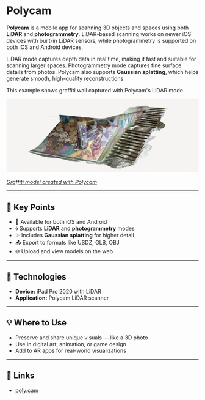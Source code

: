 # Polycam

**Polycam** is a mobile app for scanning 3D objects and spaces using both **LiDAR** and **photogrammetry**. LiDAR-based scanning works on newer iOS devices with built-in LiDAR sensors, while photogrammetry is supported on both iOS and Android devices.

LiDAR mode captures depth data in real time, making it fast and suitable for scanning larger spaces. Photogrammetry mode captures fine surface details from photos. Polycam also supports **Gaussian splatting**, which helps generate smooth, high-quality reconstructions.

This example shows graffiti wall captured with Polycam's LiDAR mode.

[![Polycam](../../images/polycam.PNG)](https://poly.cam/capture/6AE6794F-1FFC-463A-A39A-5903AD5E1081)

_[Graffiti model created with Polycam](https://poly.cam/capture/6AE6794F-1FFC-463A-A39A-5903AD5E1081)_

---

## 🔑 Key Points

- 📱 Available for both iOS and Android
- 🌀 Supports **LiDAR** and **photogrammetry** modes
- ✨ Includes **Gaussian splatting** for higher detail
- 📤 Export to formats like USDZ, GLB, OBJ
- 🌐 Upload and view models on the web

---

## 🧰 Technologies

- **Device:** iPad Pro 2020 with LiDAR
- **Application:** Polycam LiDAR scanner

---

## 💡 Where to Use

- Preserve and share unique visuals — like a 3D photo
- Use in digital art, animation, or game design
- Add to AR apps for real-world visualizations

---

## 🔗 Links

- [poly.cam](https://poly.cam/)
